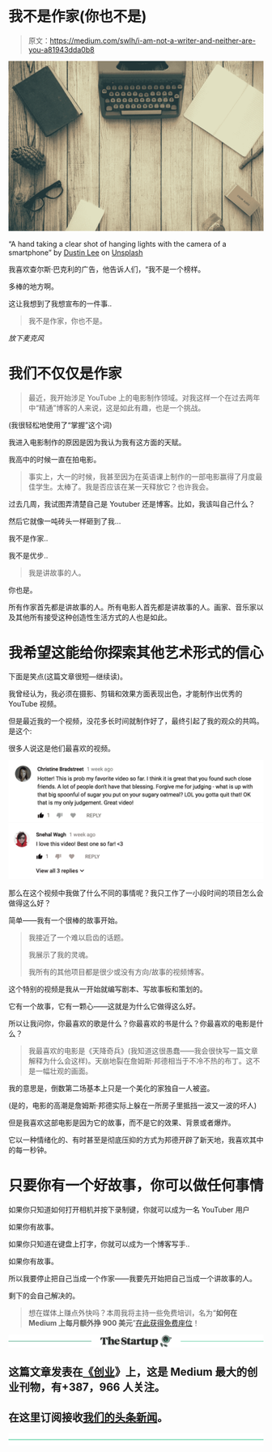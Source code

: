# 我不是作家(你也不是)

> 原文：<https://medium.com/swlh/i-am-not-a-writer-and-neither-are-you-a81943dda0b8>

![](img/a5af9e7f3316baf672058cc3b7ce7f45.png)

“A hand taking a clear shot of hanging lights with the camera of a smartphone” by [Dustin Lee](https://unsplash.com/@dustinlee?utm_source=medium&utm_medium=referral) on [Unsplash](https://unsplash.com?utm_source=medium&utm_medium=referral)

我喜欢查尔斯·巴克利的广告，他告诉人们，“我不是一个榜样。

多棒的地方啊。

这让我想到了我想宣布的一件事..

> 我不是作家，你也不是。

*放下麦克风*

# 我们不仅仅是作家

> 最近，我开始涉足 YouTube 上的电影制作领域。对我这样一个在过去两年中“精通”博客的人来说，这是如此有趣，也是一个挑战。

(我很轻松地使用了“掌握”这个词)

我进入电影制作的原因是因为我认为我有这方面的天赋。

我高中的时候一直在拍电影。

> 事实上，大一的时候，我甚至因为在英语课上制作的一部电影赢得了月度最佳学生。太棒了。我是否应该在某一天释放它？也许我会。

过去几周，我试图弄清楚自己是 Youtuber 还是博客。比如，我该叫自己什么？

然后它就像一吨砖头一样砸到了我…

我不是作家..

我不是优步..

> 我是讲故事的人。

你也是。

所有作家首先都是讲故事的人。所有电影人首先都是讲故事的人。画家、音乐家以及其他所有接受这种创造性生活方式的人也是如此。

# 我希望这能给你探索其他艺术形式的信心

下面是笑点(这篇文章很短—继续读)。

我曾经认为，我必须在摄影、剪辑和效果方面表现出色，才能制作出优秀的 YouTube 视频。

但是最近我的一个视频，没花多长时间就制作好了，最终引起了我的观众的共鸣。是这个:

很多人说这是他们最喜欢的视频。

![](img/d172c2de1bc4cfa0f2ca8346bdbce4f8.png)![](img/14fcb1e196ba84b823bd9aad4d77907c.png)

那么在这个视频中我做了什么不同的事情呢？我只工作了一小段时间的项目怎么会做得这么好？

简单——我有一个很棒的故事开始。

> 我接近了一个难以启齿的话题。
> 
> 我展示了我的灵魂。
> 
> 我所有的其他项目都是很少或没有方向/故事的视频博客。

这个特别的视频是我从一开始就编写剧本、写故事板和策划的。

它有一个故事，它有一颗心——这就是为什么它做得这么好。

所以让我问你，你最喜欢的歌是什么？你最喜欢的书是什么？你最喜欢的电影是什么？

> 我最喜欢的电影是《天降奇兵》(我知道这很愚蠢——我会很快写一篇文章解释为什么会这样)。天崩地裂在詹姆斯·邦德相当于不冷不热的布丁。这不是一幅壮观的画面。

我的意思是，倒数第二场基本上只是一个美化的家独自一人被盗。

(是的，电影的高潮是詹姆斯·邦德实际上躲在一所房子里抵挡一波又一波的坏人)

但是我喜欢这部电影是因为它的故事，而不是它的效果、背景或者爆炸。

它以一种情绪化的、有时甚至是彻底压抑的方式为邦德开辟了新天地，我喜欢其中的每一秒钟。

# 只要你有一个好故事，你可以做任何事情

如果你只知道如何打开相机并按下录制键，你就可以成为一名 YouTuber 用户

如果你有故事。

如果你只知道在键盘上打字，你就可以成为一个博客写手..

如果你有故事。

所以我要停止把自己当成一个作家——我要先开始把自己当成一个讲故事的人。

剩下的会自己解决的。

> 想在媒体上赚点外快吗？本周我将主持一些免费培训，名为“**如何在 Medium 上每月额外挣 900 美元**”[在此获得免费座位](https://events.genndi.com/register/169105139238473045/da2e6c5a01)！

[![](img/308a8d84fb9b2fab43d66c117fcc4bb4.png)](https://medium.com/swlh)

## 这篇文章发表在[《创业](https://medium.com/swlh)》上，这是 Medium 最大的创业刊物，有+387，966 人关注。

## 在这里订阅接收[我们的头条新闻](http://growthsupply.com/the-startup-newsletter/)。

[![](img/b0164736ea17a63403e660de5dedf91a.png)](https://medium.com/swlh)